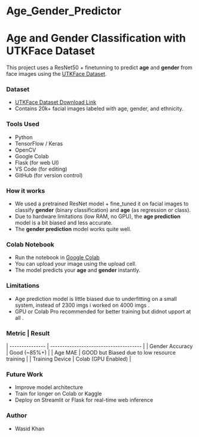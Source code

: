 # Age_Gender_Predictor

# Age and Gender Classification with UTKFace Dataset

This project uses a ResNet50 + finetunning  to predict **age** and **gender** from face images using the [UTKFace Dataset](https://susanqq.github.io/UTKFace/).

###  Dataset
- [UTKFace Dataset Download Link](https://susanqq.github.io/UTKFace/)
- Contains 20k+ facial images labeled with age, gender, and ethnicity.

###  Tools Used
- Python
- TensorFlow / Keras
- OpenCV
- Google Colab
- Flask (for web UI)
- VS Code (for editing)
- GitHub (for version control)

###  How it works
- We used a pretrained ResNet model + fine_tuned it  on facial images to classify **gender** (binary classification) and **age** (as regression or class).
- Due to hardware limitations (low RAM, no GPU), the **age prediction** model is a bit biased and less accurate.
- The **gender prediction** model works quite well.

###  Colab Notebook
- Run the notebook in [Google Colab](https://colab.research.google.com/)
- You can upload your image using the upload cell.
- The model predicts your **age** and **gender** instantly.

###  Limitations
- Age prediction model is little biased due to underfitting on a small system, instead of 2300 imgs i worked on 4000 imgs .
- GPU or Colab Pro recommended for better training but didnot upport at all .

###  Metric          | Result                                   
| --------------- | --------------------------------------       |
| Gender Accuracy |  Good (\~85%+)                               |
| Age MAE         | GOOD but Biased due to low resource training |
| Training Device | Colab (GPU Enabled)                          |


###  Future Work
- Improve model architecture
- Train for longer on Colab or Kaggle
- Deploy on Streamlit or Flask for real-time web inference

###  Author
- Wasid Khan

